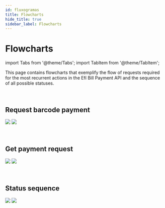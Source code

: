 ```yaml
---
id: fluxogramas
title: Flowcharts
hide_title: true
sidebar_label: Flowcharts
---
```

<h1 className="titulo">Flowcharts</h1>
<div className="conteudo">

import Tabs from '@theme/Tabs';
import TabItem from '@theme/TabItem';




<div className="subtitulo">
This page contains flowcharts that exemplify the flow of requests required for the most recurrent actions in the Efí Bill Payment API and the sequence of all possible statuses.
</div>

<br/>
<br/>

## Request barcode payment
<div className="fluxograma">
    <img src="/img/solicitar_pagamentos_en.svg" className="light_img" />
    <img src="/img/solicitar_pagamentos_en_dark.svg" className="dark_img"/>
</div>

<br/>
<br/>

## Get payment request

<div className="fluxograma small">
    <img src="/img/consultar_pagamentos_en.svg" className="light_img" />
    <img src="/img/consultar_pagamentos_en_dark.svg" className="dark_img"/>
</div>

<br/>
<br/>

## Status sequence

<div className="fluxograma small">
    <img src="/img/status_pagamentos.svg" className="light_img" />
    <img src="/img/status_pagamentos_dark.svg" className="dark_img"/>
</div>

</div>